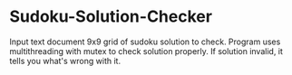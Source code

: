 # Sudoku-Solution-Checker
Input text document 9x9 grid of sudoku solution to check. Program uses multithreading with mutex to check solution properly. If solution invalid, it tells you what's wrong with it. 
